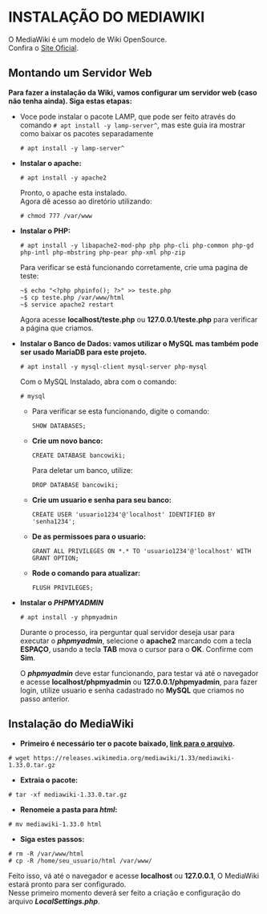 # INSTALAÇÃO DO MEDIAWIKI

O MediaWiki é um modelo de Wiki OpenSource.  
Confira o [Site Oficial](https://www.mediawiki.org/wiki/MediaWiki).

## Montando um Servidor Web

**Para fazer a instalação da Wiki, vamos configurar um servidor web (caso não tenha ainda). Siga estas etapas:**  

- Voce pode instalar o pacote LAMP, que  pode ser feito através do comando `# apt install -y lamp-server^`, mas este guia ira mostrar como baixar os pacotes separadamente
  ```
  # apt install -y lamp-server^
  ```

- **Instalar o apache:** 
  ```
  # apt install -y apache2
  ```
  Pronto, o apache esta instalado.  
  Agora dê acesso ao diretório utilizando:  
  ```
  # chmod 777 /var/www
  ```

- **Instalar o PHP:**    
  ```
  # apt install -y libapache2-mod-php php php-cli php-common php-gd php-intl php-mbstring php-pear php-xml php-zip
  ```
  Para verificar se está funcionando corretamente, crie uma pagina de teste:  
  ```
  ~$ echo "<?php phpinfo(); ?>" >> teste.php
  ~$ cp teste.php /var/www/html
  ~$ service apache2 restart
  ```
  Agora acesse **localhost/teste.php** ou **127.0.0.1/teste.php** para verificar a página que criamos.  

- **Instalar o Banco de Dados: vamos utilizar o MySQL mas também pode ser usado MariaDB para este projeto.**  
  ```
  # apt install -y mysql-client mysql-server php-mysql
  ```
  Com o MySQL Instalado, abra com o comando:
  ```
  # mysql
  ```
  - Para verificar se esta funcionando, digite o comando:
    ```
    SHOW DATABASES;
    ```
  - **Crie um novo banco:**
    ```
    CREATE DATABASE bancowiki;
    ```
    Para deletar um banco, utilize:
    ```
    DROP DATABASE bancowiki;
    ```
  - **Crie um usuario e senha para seu banco:**
    ```
    CREATE USER 'usuario1234'@'localhost' IDENTIFIED BY 'senha1234';
    ```
  - **De as permissoes para o usuario:**
    ```
    GRANT ALL PRIVILEGES ON *.* TO 'usuario1234'@'localhost' WITH GRANT OPTION;
    ```
  - **Rode o comando para atualizar:**
    ```
    FLUSH PRIVILEGES;
    ```
- **Instalar o *PHPMYADMIN***
  ```
  # apt install -y phpmyadmin
  ```
  Durante o processo, ira perguntar qual servidor deseja usar para executar o ***phpmyadmin***, selecione o **apache2** marcando com a tecla **ESPAÇO**, usando a tecla **TAB** mova o cursor para o **OK**. Confirme com **Sim**.  

  O ***phpmyadmin*** deve estar funcionando, para testar vá até o navegador e acesse **localhost/phpmyadmin** ou **127.0.0.1/phpmyadmin**, para fazer login, utilize usuario e senha cadastrado no **MySQL** que criamos no passo anterior.  

## Instalação do MediaWiki

- **Primeiro é necessário ter o pacote baixado, [link para o arquivo](https://www.mediawiki.org/wiki/Download).**
```
# wget https://releases.wikimedia.org/mediawiki/1.33/mediawiki-1.33.0.tar.gz
```
- **Extraia o pacote:**
```
# tar -xf mediawiki-1.33.0.tar.gz
```
- **Renomeie a pasta para *html*:**
```
# mv mediawiki-1.33.0 html
```
- **Siga estes passos:**
```
# rm -R /var/www/html
# cp -R /home/seu_usuario/html /var/www/
```
Feito isso, vá até o navegador e acesse **localhost** ou **127.0.0.1**, O MediaWiki estará pronto para ser configurado.  
Nesse primeiro momento deverá ser feito a criação e configuração do arquivo ***LocalSettings.php***.  